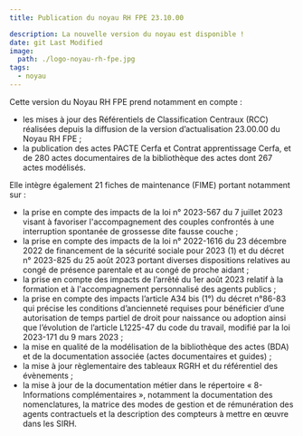 ```yaml
---
title: Publication du noyau RH FPE 23.10.00

description: La nouvelle version du noyau est disponible !
date: git Last Modified
image:
  path: ./logo-noyau-rh-fpe.jpg
tags:
  - noyau
---
```

Cette version du Noyau RH FPE prend notamment en compte :
- les mises à jour des Référentiels de Classification Centraux (RCC) réalisées depuis la diffusion de la version d’actualisation 23.00.00 du Noyau RH FPE ;
- la publication des actes PACTE Cerfa et Contrat apprentissage Cerfa, et de 280 actes documentaires de la bibliothèque des actes dont 267 actes modélisés.

Elle intègre également 21 fiches de maintenance (FIME) portant notamment sur :
- la prise en compte des impacts de la loi n° 2023-567 du 7 juillet 2023 visant à favoriser l'accompagnement des couples confrontés à une interruption spontanée de grossesse dite fausse couche ;
- la prise en compte des impacts de la loi n° 2022-1616 du 23 décembre 2022 de financement de la sécurité sociale pour 2023 (1) et du décret n° 2023-825 du 25 août 2023 portant diverses dispositions relatives au congé de présence parentale et au congé de proche aidant ;
- la prise en compte des impacts de l’arrêté du 1er août 2023 relatif à la formation et à l'accompagnement personnalisé des agents publics ;
- la prise en compte des impacts l’article A34 bis (1°) du décret n°86-83 qui précise les conditions d’ancienneté requises pour bénéficier d’une autorisation de temps partiel de droit pour naissance ou adoption ainsi que l’évolution de l’article L1225-47 du code du travail, modifié par la loi 2023-171 du 9 mars 2023 ;
- la mise en qualité de la modélisation de la bibliothèque des actes (BDA) et de la documentation associée (actes documentaires et guides) ;
- la mise à jour règlementaire des tableaux RGRH et du référentiel des évènements ;
- la mise à jour de la documentation métier dans le répertoire « 8-Informations complémentaires », notamment la documentation des nomenclatures, la matrice des modes de gestion et de rémunération des agents contractuels et la description des compteurs à mettre en œuvre dans les SIRH.
